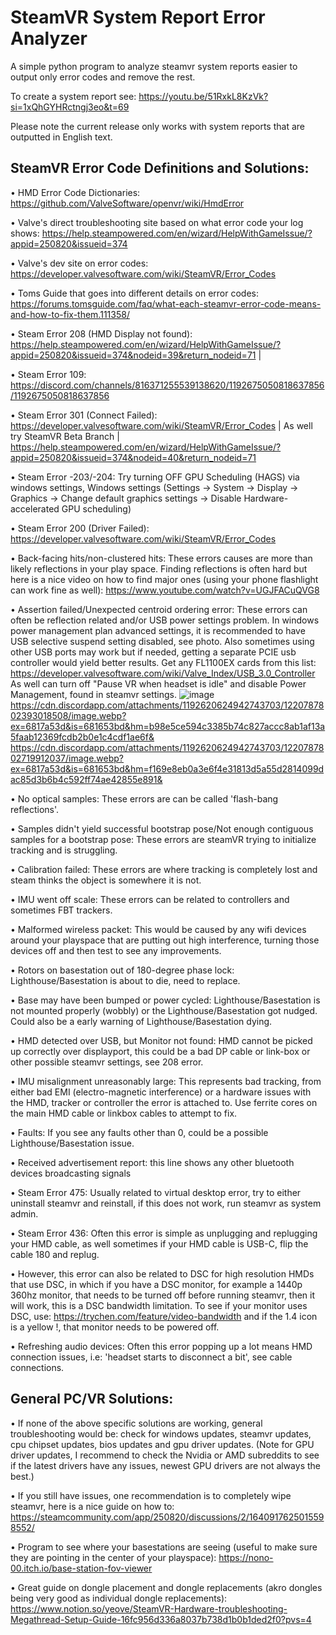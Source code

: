 # SteamVR System Report Error Analyzer
A simple python program to analyze steamvr system reports easier to output only error codes and remove the rest. 

To create a system report see: https://youtu.be/51RxkL8KzVk?si=1xQhGYHRctngj3eo&t=69 

Please note the current release only works with system reports that are outputted in English text.

## SteamVR Error Code Definitions and Solutions: 

• HMD Error Code Dictionaries: https://github.com/ValveSoftware/openvr/wiki/HmdError

• Valve\'s direct troubleshooting site based on what error code your log shows: https://help.steampowered.com/en/wizard/HelpWithGameIssue/?appid=250820&issueid=374  

• Valve\'s dev site on error codes: https://developer.valvesoftware.com/wiki/SteamVR/Error_Codes  

• Toms Guide that goes into different details on error codes: https://forums.tomsguide.com/faq/what-each-steamvr-error-code-means-and-how-to-fix-them.111358/ 

•	Steam Error 208 (HMD Display not found): https://help.steampowered.com/en/wizard/HelpWithGameIssue/?appid=250820&issueid=374&nodeid=39&return_nodeid=71 |  

•	Steam Error 109: https://discord.com/channels/816371255539138620/1192675050818637856/1192675050818637856  

•	Steam Error 301 (Connect Failed): https://developer.valvesoftware.com/wiki/SteamVR/Error_Codes | As well try SteamVR Beta Branch | https://help.steampowered.com/en/wizard/HelpWithGameIssue/?appid=250820&issueid=374&nodeid=40&return_nodeid=71  

•	Steam Error -203/-204: Try turning OFF GPU Scheduling (HAGS) via windows settings, Windows settings (Settings -> System -> Display -> Graphics -> Change default graphics settings -> Disable Hardware-accelerated GPU scheduling) 

•	Steam Error 200 (Driver Failed): https://developer.valvesoftware.com/wiki/SteamVR/Error_Codes 

•	Back-facing hits/non-clustered hits: These errors causes are more than likely reflections in your play space. Finding reflections is often hard but here is a nice video on how to find major ones (using your phone flashlight can work fine as well): https://www.youtube.com/watch?v=UGJFACuQVG8 

•	Assertion failed/Unexpected centroid ordering error: These errors can often be reflection related and/or USB power settings problem. In windows power management plan advanced settings, it is recommended to have USB selective suspend setting disabled, see photo. Also sometimes using other USB ports may work but if needed, getting a separate PCIE usb controller would yield better results. Get any FL1100EX cards from this list: https://developer.valvesoftware.com/wiki/Valve_Index/USB_3.0_Controller  As well can turn off "Pause VR when headset is idle" and disable Power Management, found in steamvr settings. 
![image](https://github.com/user-attachments/assets/d2bc91a8-83de-4bc9-9cca-79839dff8e20) 
https://cdn.discordapp.com/attachments/1192620624942743703/1220787802393018508/image.webp?ex=6817a53d&is=681653bd&hm=b98e5ce594c3385b74c827accc8ab1af13a5faab12369fcdb2b0e1c4cdf1ae6f& 
https://cdn.discordapp.com/attachments/1192620624942743703/1220787802719912037/image.webp?ex=6817a53d&is=681653bd&hm=f169e8eb0a3e6f4e31813d5a55d2814099dac85d3b6b4c592ff74ae42855e891&

•	No optical samples: These errors are can be called 'flash-bang reflections'.

•	Samples didn't yield successful bootstrap pose/Not enough contiguous samples for a bootstrap pose: These errors are steamVR trying to initialize tracking and is struggling.

•	Calibration failed: These errors are where tracking is completely lost and steam thinks the object is somewhere it is not.

•	IMU went off scale: These errors can be related to controllers and sometimes FBT trackers.

•	Malformed wireless packet: This would be caused by any wifi devices around your playspace that are putting out high interference, turning those devices off and then test to see any improvements.

•	Rotors on basestation out of 180-degree phase lock: Lighthouse/Basestation is about to die, need to replace.

•	Base may have been bumped or power cycled: Lighthouse/Basestation is not mounted properly (wobbly) or the Lighthouse/Basestation got nudged. Could also be a early warning of Lighthouse/Basestation dying. 

•	HMD detected over USB, but Monitor not found: HMD cannot be picked up correctly over displayport, this could be a bad DP cable or link-box or other possible steamvr settings, see 208 error. 

•	IMU misalignment unreasonably large: This represents bad tracking, from either bad EMI (electro-magnetic interference) or a hardware issues with the HMD, tracker or controller the error is attached to. Use ferrite cores on the main HMD cable or linkbox cables to attempt to fix. 

•	Faults: If you see any faults other than 0, could be a possible Lighthouse/Basestation issue. 

•	Received advertisement report: this line shows any other bluetooth devices broadcasting signals

•	Steam Error 475: Usually related to virtual desktop error, try to either uninstall steamvr and reinstall, if this does not work, run steamvr as system admin.

•	Steam Error 436: Often this error is simple as unplugging and replugging your HMD cable, as well sometimes if your HMD cable is USB-C, flip the cable 180 and replug. 

•	However, this error can also be related to DSC for high resolution HMDs that use DSC, in which if you have a DSC monitor, for example a 1440p 360hz monitor, that needs to be turned off before running steamvr, then it will work, this is a DSC bandwidth limitation. To see if your monitor uses DSC, use: https://trychen.com/feature/video-bandwidth and if the 1.4 icon is a yellow !, that monitor needs to be powered off. 

•	Refreshing audio devices: Often this error popping up a lot means HMD connection issues, i.e: 'headset starts to disconnect a bit', see cable connections.

## General PC/VR Solutions: 

•	If none of the above specific solutions are working, general troubleshooting would be: check for windows updates, steamvr updates, cpu chipset updates, bios updates and gpu driver updates. (Note for GPU driver updates, I recommend to check the Nvidia or AMD subreddits to see if the latest drivers have any issues, newest GPU drivers are not always the best.) 

•	If you still have issues, one recommendation is to completely wipe steamvr, here is a nice guide on how to: https://steamcommunity.com/app/250820/discussions/2/1640917625015598552/ 

•	Program to see where your basestations are seeing (useful to make sure they are pointing in the center of your playspace): https://nono-00.itch.io/base-station-fov-viewer

•	Great guide on dongle placement and dongle replacements (akro dongles being very good as individual dongle replacements): https://www.notion.so/yeove/SteamVR-Hardware-troubleshooting-Megathread-Setup-Guide-16fc956d336a8037b738d1b0b1ded2f0?pvs=4 

